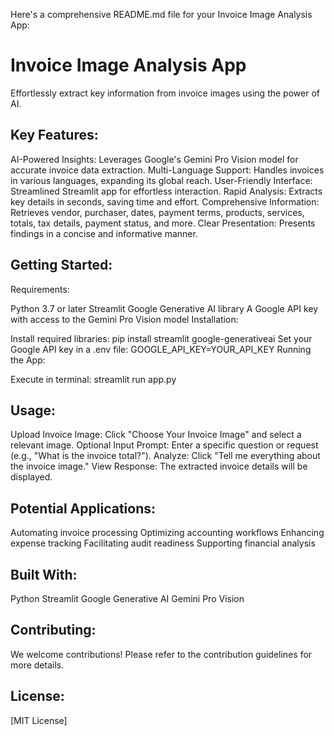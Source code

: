 
Here's a comprehensive README.md file for your Invoice Image Analysis App:

# Invoice Image Analysis App

Effortlessly extract key information from invoice images using the power of AI.

## Key Features:

AI-Powered Insights: Leverages Google's Gemini Pro Vision model for accurate invoice data extraction.
Multi-Language Support: Handles invoices in various languages, expanding its global reach.
User-Friendly Interface: Streamlined Streamlit app for effortless interaction.
Rapid Analysis: Extracts key details in seconds, saving time and effort.
Comprehensive Information: Retrieves vendor, purchaser, dates, payment terms, products, services, totals, tax details, payment status, and more.
Clear Presentation: Presents findings in a concise and informative manner.
## Getting Started:

Requirements:

Python 3.7 or later
Streamlit
Google Generative AI library
A Google API key with access to the Gemini Pro Vision model
Installation:

Install required libraries: pip install streamlit google-generativeai
Set your Google API key in a .env file:
GOOGLE_API_KEY=YOUR_API_KEY
Running the App:

Execute in terminal: streamlit run app.py
## Usage:

Upload Invoice Image: Click "Choose Your Invoice Image" and select a relevant image.
Optional Input Prompt: Enter a specific question or request (e.g., "What is the invoice total?").
Analyze: Click "Tell me everything about the invoice image."
View Response: The extracted invoice details will be displayed.
## Potential Applications:

Automating invoice processing
Optimizing accounting workflows
Enhancing expense tracking
Facilitating audit readiness
Supporting financial analysis
## Built With:

Python
Streamlit
Google Generative AI
Gemini Pro Vision
## Contributing:

We welcome contributions! Please refer to the contribution guidelines for more details.

## License:
[MIT License]